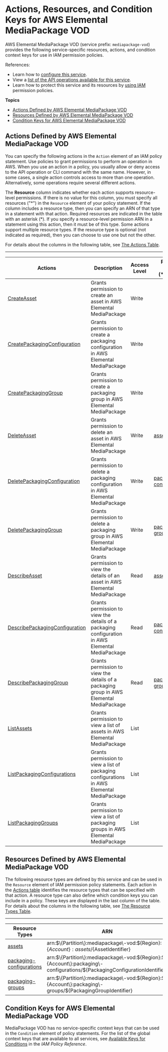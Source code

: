 # Actions, Resources, and Condition Keys for AWS Elemental MediaPackage VOD<a name="list_awselementalmediapackagevod"></a>

AWS Elemental MediaPackage VOD \(service prefix: `mediapackage-vod`\) provides the following service\-specific resources, actions, and condition context keys for use in IAM permission policies\.

References:
+ Learn how to [configure this service](https://docs.aws.amazon.com/mediapackage/latest/ug/)\.
+ View a [list of the API operations available for this service](https://docs.aws.amazon.com/mediapackage-vod/latest/apireference/)\.
+ Learn how to protect this service and its resources by [using IAM](https://docs.aws.amazon.com/mediapackage/latest/ug/setting-up.html#setting-up-create-iam-user) permission policies\.

**Topics**
+ [Actions Defined by AWS Elemental MediaPackage VOD](#awselementalmediapackagevod-actions-as-permissions)
+ [Resources Defined by AWS Elemental MediaPackage VOD](#awselementalmediapackagevod-resources-for-iam-policies)
+ [Condition Keys for AWS Elemental MediaPackage VOD](#awselementalmediapackagevod-policy-keys)

## Actions Defined by AWS Elemental MediaPackage VOD<a name="awselementalmediapackagevod-actions-as-permissions"></a>

You can specify the following actions in the `Action` element of an IAM policy statement\. Use policies to grant permissions to perform an operation in AWS\. When you use an action in a policy, you usually allow or deny access to the API operation or CLI command with the same name\. However, in some cases, a single action controls access to more than one operation\. Alternatively, some operations require several different actions\.

The **Resource** column indicates whether each action supports resource\-level permissions\. If there is no value for this column, you must specify all resources \("\*"\) in the `Resource` element of your policy statement\. If the column includes a resource type, then you can specify an ARN of that type in a statement with that action\. Required resources are indicated in the table with an asterisk \(\*\)\. If you specify a resource\-level permission ARN in a statement using this action, then it must be of this type\. Some actions support multiple resource types\. If the resource type is optional \(not indicated as required\), then you can choose to use one but not the other\.

For details about the columns in the following table, see [The Actions Table](reference_policies_actions-resources-contextkeys.md#actions_table)\.


****  

| Actions | Description | Access Level | Resource Types \(\*required\) | Condition Keys | Dependent Actions | 
| --- | --- | --- | --- | --- | --- | 
|   [ CreateAsset ](https://docs.aws.amazon.com/mediapackage-vod/latest/apireference/assets.html#assetspost)  | Grants permission to create an asset in AWS Elemental MediaPackage | Write |  |  |  | 
|   [ CreatePackagingConfiguration ](https://docs.aws.amazon.com/mediapackage-vod/latest/apireference/packaging_configurations.html#packaging_configurationspost)  | Grants permission to create a packaging configuration in AWS Elemental MediaPackage | Write |  |  |  | 
|   [ CreatePackagingGroup ](https://docs.aws.amazon.com/mediapackage-vod/latest/apireference/packaging_groups.html#packaging_groupspost)  | Grants permission to create a packaging group in AWS Elemental MediaPackage | Write |  |  |  | 
|   [ DeleteAsset ](https://docs.aws.amazon.com/mediapackage-vod/latest/apireference/assets-id.html#assets-iddelete)  | Grants permission to delete an asset in AWS Elemental MediaPackage | Write |   [ assets\* ](#awselementalmediapackagevod-assets)   |  |  | 
|   [ DeletePackagingConfiguration ](https://docs.aws.amazon.com/mediapackage-vod/latest/apireference/packaging_configurations-id.html#packaging_configurations-iddelete)  | Grants permission to delete a packaging configuration in AWS Elemental MediaPackage | Write |   [ packaging\-configurations\* ](#awselementalmediapackagevod-packaging-configurations)   |  |  | 
|   [ DeletePackagingGroup ](https://docs.aws.amazon.com/mediapackage-vod/latest/apireference/packaging_groups-id.html#packaging_groups-iddelete)  | Grants permission to delete a packaging group in AWS Elemental MediaPackage | Write |   [ packaging\-groups\* ](#awselementalmediapackagevod-packaging-groups)   |  |  | 
|   [ DescribeAsset ](https://docs.aws.amazon.com/mediapackage-vod/latest/apireference/assets-id.html#assets-idget)  | Grants permission to view the details of an asset in AWS Elemental MediaPackage | Read |   [ assets\* ](#awselementalmediapackagevod-assets)   |  |  | 
|   [ DescribePackagingConfiguration ](https://docs.aws.amazon.com/mediapackage-vod/latest/apireference/packaging_configurations-id.html#packaging_configurations-idget)  | Grants permission to view the details of a packaging configuration in AWS Elemental MediaPackage | Read |   [ packaging\-configurations\* ](#awselementalmediapackagevod-packaging-configurations)   |  |  | 
|   [ DescribePackagingGroup ](https://docs.aws.amazon.com/mediapackage-vod/latest/apireference/packaging_groups-id.html#packaging_groups-idget)  | Grants permission to view the details of a packaging group in AWS Elemental MediaPackage | Read |   [ packaging\-groups\* ](#awselementalmediapackagevod-packaging-groups)   |  |  | 
|   [ ListAssets ](https://docs.aws.amazon.com/mediapackage-vod/latest/apireference/assets.html#assetsget)  | Grants permission to view a list of assets in AWS Elemental MediaPackage | List |  |  |  | 
|   [ ListPackagingConfigurations ](https://docs.aws.amazon.com/mediapackage-vod/latest/apireference/packaging_configurations.html#packaging_configurationsget)  | Grants permission to view a list of packaging configurations in AWS Elemental MediaPackage | List |  |  |  | 
|   [ ListPackagingGroups ](https://docs.aws.amazon.com/mediapackage-vod/latest/apireference/packaging_groups.html#packaging_groupsget)  | Grants permission to view a list of packaging groups in AWS Elemental MediaPackage | List |  |  |  | 

## Resources Defined by AWS Elemental MediaPackage VOD<a name="awselementalmediapackagevod-resources-for-iam-policies"></a>

The following resource types are defined by this service and can be used in the `Resource` element of IAM permission policy statements\. Each action in the [Actions table](#awselementalmediapackagevod-actions-as-permissions) identifies the resource types that can be specified with that action\. A resource type can also define which condition keys you can include in a policy\. These keys are displayed in the last column of the table\. For details about the columns in the following table, see [The Resource Types Table](reference_policies_actions-resources-contextkeys.md#resources_table)\.


****  

| Resource Types | ARN | Condition Keys | 
| --- | --- | --- | 
|   [ assets ](https://docs.aws.amazon.com/mediapackage/latest/ug/asset.html)  |  arn:$\{Partition\}:mediapackage\-vod:$\{Region\}:$\{Account\}:assets/$\{AssetIdentifier\}  |  | 
|   [ packaging\-configurations ](https://docs.aws.amazon.com/mediapackage/latest/ug/pkg-cfig.html)  |  arn:$\{Partition\}:mediapackage\-vod:$\{Region\}:$\{Account\}:packaging\-configurations/$\{PackagingConfigurationIdentifier\}  |  | 
|   [ packaging\-groups ](https://docs.aws.amazon.com/mediapackage/latest/ug/pkg-group.html)  |  arn:$\{Partition\}:mediapackage\-vod:$\{Region\}:$\{Account\}:packaging\-groups/$\{PackagingGroupIdentifier\}  |  | 

## Condition Keys for AWS Elemental MediaPackage VOD<a name="awselementalmediapackagevod-policy-keys"></a>

MediaPackage VOD has no service\-specific context keys that can be used in the `Condition` element of policy statements\. For the list of the global context keys that are available to all services, see [Available Keys for Conditions](reference_policies_condition-keys.html#AvailableKeys) in the *IAM Policy Reference*\.